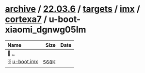 ---
---

# [archive](/archive/) / [22.03.6](/archive/22.03.6/) / [targets](/archive/22.03.6/targets/) / [imx](/archive/22.03.6/targets/imx/) / [cortexa7](/archive/22.03.6/targets/imx/cortexa7/) / u-boot-xiaomi_dgnwg05lm


| Name | Size | Date |
|:---|---:|---|
| 📁 [..](../) | | |
| 🗄️ [u-boot.imx](./u-boot.imx) | 568K | |

